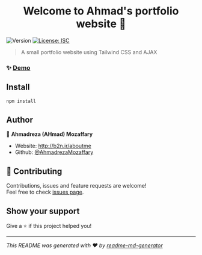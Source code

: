 <h1 align="center">Welcome to Ahmad's portfolio website 👋</h1>
<p>
  <img alt="Version" src="https://img.shields.io/badge/version-1.0.0-blue.svg?cacheSeconds=2592000" />
  <a href="#" target="_blank">
    <img alt="License: ISC" src="https://img.shields.io/badge/License-ISC-yellow.svg" />
  </a>
</p>

> A small portfolio website using Tailwind CSS and AJAX

### ✨ [Demo](http://b2n.ir/aboutme)

## Install

```sh
npm install
```

## Author

👤 **Ahmadreza (AHmad) Mozaffary**

* Website: http://b2n.ir/aboutme
* Github: [@AhmadrezaMozaffary](https://github.com/AhmadrezaMozaffary)

## 🤝 Contributing

Contributions, issues and feature requests are welcome!<br />Feel free to check [issues page](https://github.com/AhmadrezaMozaffary/me/issues). 

## Show your support

Give a ⭐️ if this project helped you!

***
_This README was generated with ❤️ by [readme-md-generator](https://github.com/kefranabg/readme-md-generator)_